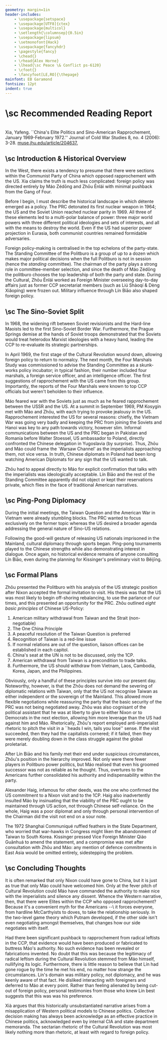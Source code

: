 ```yaml
---
geometry: margin=1in
header-includes:
    - \usepackage{setspace}
    - \usepackage[UTF8]{ctex}
    - \usepackage{multicol}
    - \setlength{\columnsep}{0.5in}
    - \usepackage{lipsum}
    - \setmonofont{Hack}
    - \usepackage{fancyhdr}
    - \pagestyle{fancy}
    - \chead{}
    - \rhead{Alex Horne}
    - \lhead{\sc Peace \& Conflict ps-6120}
    - \cfoot{}
    - \fancyfoot[LE,RO]{\thepage}
mainfont: EB Garamond 
fontsize: 12pt
indent: true
---
```


# \sc Recommended Reading Report
\
Xia, Yafeng. \`\`China\'s Elite Politics and Sino-American Rapprochement, January 1969-February 1972.\'\' Journal of Cold War Studies 8, no. 4 (2006): 3-28. [muse.jhu.edu/article/204637.](muse.jhu.edu/article/204637.)

## \sc Introduction \& Historical Overview

In the West, there exists a tendency to presume that there were sections within the Communist Party of China which opposed rapprochement with the US. Xia claims the truth is much less complicated: foreign policy was directed entirely by Máo Zédōng and Zhōu Ēnlái with minimal pushback from the Gang of Four. 

Before I begin, I must describe the historical landscape in which détente emerged as a policy. The PRC detonated its first nuclear weapon in 1964; the US and the Soviet Union reached nuclear parity in 1969. All three of these elements led to a multi-polar balance of power: three major world powers with three different political ideologies and sets of interests, and all with the means to destroy the world. Even if the US had superior power projection in Eurasia, both communist countries remained formidable adversaries.

Foreign policy-making is centralised in the top echelons of the party-state. The Standing Committee of the Politburo is a group of up to a dozen which makes major political decisions when the full Politburo is not in session (hence the *standing* committee). The chairman of the party plays a strong role in committee-member selection, and since the death of Máo Zédōng the politburo chooses the top leadership of both the party and state. During the Cultural, Zhōu Ēnlái worked as Foreign Minister overseeing day-to-day affairs just as former CCP secretariat members (such as Liú Shàoqí \& Dèng Xiǎopíng) were frozen out. Military influence through Lín Biāo also shaped foreign policy.

## \sc The Sino-Soviet Split

In 1968, the widening rift between Soviet revisionists and the Hard-line Maoists led to the first Sino-Soviet Border War. Furthermore, the Prague Springs demise at the hands of Soviet troops demonstrated that the Soviets would treat heterodox Marxist ideologies with a heavy hand, leading the CCP to re-evaluate its strategic partnerships.

In April 1969, the first stage of the Cultural Revolution wound down, allowing foreign policy to return to normalcy. The next month, the Four Marshals Study was commissioned to advise the Standing Committee as a skunk-works policy incubator; in typical fashion, their number included four marshals, a foreign service officer, and an intelligence officer. The first suggestions of rapprochement with the US came from this group. Importantly, the reports of the Four Marshals were known to top CCP officials but weren\'t beholden to their influence.

Máo feared war with the Soviets just as much as he feared rapprochement between the USSR and the US. At a summit in September 1969, PM Kosygin met with Máo and Zhōu, with each trying to provoke jealousy in the US. Rapprochement interested the US for several reasons: chiefly, the Vietnam War was going very badly and keeping the PRC from joining the Soviets and Hanoi was key to any path towards victory, however slim. Informal communications between the US and the PRC began in Pakistan and Romania before Walter Stoessel, US ambassador to Poland, directly confronted the Chinese delegation in Yugoslavia (by surprise). Thus, Zhōu and Máo could frame the \`Warsaw Channel\' as the imperialists approaching them, not vice versa. In truth, Chinese diplomats in Poland had been long watching American Diplomats for any sign that the US wanted to talk.

Zhōu had to appeal directly to Máo for explicit confirmation that talks with the imperialists was ideologically acceptable. Lín Biāo and the rest of the Standing Committee apparently did not object or kept their reservations private, which flies in the face of traditional American narratives.

## \sc Ping-Pong Diplomacy

During the initial meetings, the Taiwan Question and the American War in Vietnam were already stumbling blocks. The PRC wanted to focus exclusively on the former topic whereas the US desired a broader agenda addressing the general nature of Sino-US relations.

Following the good-will gesture of releasing US nationals imprisoned in the Mainland, cultural diplomacy through sports began. Ping-pong tournaments played to the Chinese strengths while also demonstrating interest in dialogue. Once again, no historical evidence remains of anyone consulting Lín Biāo, even during the planning for Kissinger\'s preliminary visit to Běijīng.

## \sc Formal Plans

Zhōu presented the Politburo with his analysis of the US strategic position after Nixon accepted the formal invitation to visit. His thesis was that the US was most likely to begin off-shoring rebalancing, to use the parlance of our times, and this presented an opportunity for the PRC. Zhōu outlined *eight basic principles* of Chinese US-Policy:

1. American military withdrawal from Taiwan and the Strait (non-negotiable)
2. The One China Principle
3. A peaceful resolution of the Taiwan Question is preferred
4. Recognition of Taiwan is a red-line issue
5. If normal relations are out of the question, liaison offices can be established in each capitol.
6. China\'s seat at the UN is not to be discussed, only the 1CP.
7. American withdrawal from Taiwan is a precondition to trade talks.
8. Furthermore, the US should withdraw from Vietnam, Laos, Cambodia, Korea, Japan, and the Philippines.

Obviously, only a handful of these principles survive into our present day. Noteworthy, however, is that the Zhōu does not demand the severing of diplomatic relations with Taiwan, only that the US not recognise Taiwan as either independent or the sovereign of the Mainland. This allowed more flexible negotiations while reassuring the party that the basic security of the PRC was not being negotiated away. Zhōu was also cognisant of the political assistant that he was at liberty to give to either Nixon or to Democrats in the next election, allowing him more leverage than the US had against him and Máo. Rhetorically, Zhōu\'s report employed anti-imperialist rhetoric to pitch the visit in a \`\`heads I win, tails you lose\'\' sense. If the visit succeeded, then they had the capitalists cornered; if it failed, then they were merely doubling down in the class struggle against the global proletariat.

After Lín Biāo and his family met their end under suspicious circumstances, Zhōu\'s position in the hierarchy improved. Not only were there fewer players in Politburo power politics, but Máo realised that even his groomed successor was not as reliable as he thought. Thus, overtures to the Americans further consolidated his authority and indispensability within the party.

Alexander Haig, infamous for other deeds, was the one who confirmed the US commitment to a Nixon visit and to the 1CP. Haig also inadvertently insulted Máo by insinuating that the viability of the PRC ought to be maintained through US action, not through Chinese self-reliance. On the whole, Haig was a poor diplomat and only through personal intervention of the Chairman did the visit not end on a sour note.

The 1972 Shanghai Communiqué ruffled feathers in the State Department, who worried that war-hawks in Congress might liken the abandonment of Taiwan to South Korea. Kissinger pressed Vice Foreign Minister Qiáo Guānhuá to amend the statement, and a compromise was met after consultation with Zhōu and Máo: any mention of defence commitments in East Asia would be omitted entirely, sidestepping the problem.

## \sc Concluding Thoughts

It is often remarked that only Nixon could have gone to China, but it is just as true that only Máo could have welcomed him. Only at the fever pitch of Cultural Revolution could Máo have commanded the authority to make nice with the imperialists and silence any dissent. Whence the Western narrative, then, that there were Elites within the CCP who opposed rapprochement? Because it\'s a convenient myth for the Americans --\ it forces everyone, from hardline McCarthyists to doves, to take the relationship seriously. In the two-level game theory which Putnam developed, if the other side isn\'t even negotiating amongst themselves, that changes how our side negotiates with itself.

Had there been significant pushback to rapprochement from radical leftists in the CCP, that evidence would have been produced or fabricated to buttress Máo\'s authority. No such evidence has been revealed or fabrications invented. No doubt that this was because the legitimacy of radical leftism during the Cultural Revolution stemmed from Máo himself, nullifying its logic. Furthermore, there is little reason to believe that Lín had gone rogue by the time he met his end, no matter how strange the circumstances. Lín\'s domain was military policy, not diplomacy, and he was keenly aware of that fact. He disliked interacting with foreigners and deferred to Máo at every point. Rather than feeling alienated by being cut-out of foreign policy, personal testimonies from those who knew Lín best suggests that this was was his preference. 

Xià argues that this historically unsubstantiated narrative arises from a misapplication of Western political models to Chinese politics. Collective decision making has always been acknowledge as an effective practice in Chinese politics, acknowledged even by internal CIA and state department memoranda. The sectarian rhetoric of the Cultural Revolution was most likely nothing more than rhetoric, at least with regard to foreign policy. 
